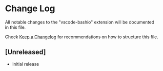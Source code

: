 # Change Log

All notable changes to the "vscode-bashio" extension will be documented in this file.

Check [Keep a Changelog](http://keepachangelog.com/) for recommendations on how to structure this file.

## [Unreleased]

- Initial release